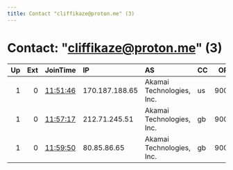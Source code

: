 ```yaml
---
title: Contact "cliffikaze@proton.me" (3)
---
```


# Contact: "cliffikaze@proton.me" (3)

|   Up |   Ext | JoinTime                                                                                              | IP             | AS                        | CC   |   ORp |   Dirp | OS    | Version   | Nickname            |   eFamMembers |
|-----:|------:|:------------------------------------------------------------------------------------------------------|:---------------|:--------------------------|:-----|------:|-------:|:------|:----------|:--------------------|--------------:|
|    1 |     0 | [11:51:46](https://nusenu.github.io/OrNetStats/w/relay/70FD441D1084A3FF42045C09AF788444E264737C.html) | 170.187.188.65 | Akamai Technologies, Inc. | us   |  9001 |      0 | Linux | 0.4.7.13  | RelayAauGuardMaster |             1 |
|    1 |     0 | [11:57:17](https://nusenu.github.io/OrNetStats/w/relay/ABE4DCF9D7AB462322B440754E7EAB8BC641B9CB.html) | 212.71.245.51  | Akamai Technologies, Inc. | gb   |  9001 |      0 | Linux | 0.4.7.13  | MasterRelayAauGuard |             1 |
|    1 |     0 | [11:59:50](https://nusenu.github.io/OrNetStats/w/relay/B34BBA1F7D1470F7E1E418999451CBC28F20A4D8.html) | 80.85.86.65    | Akamai Technologies, Inc. | gb   |  9001 |      0 | Linux | 0.4.7.13  | GuardMasterRelayAau |             1 |
